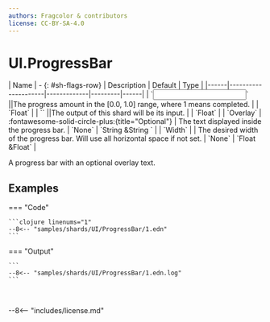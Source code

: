 ```yaml
---
authors: Fragcolor & contributors
license: CC-BY-SA-4.0
---
```



# UI.ProgressBar

<div class="sh-parameters" markdown="1">
| Name | - {: #sh-flags-row} | Description | Default | Type |
|------|---------------------|-------------|---------|------|
| `<input>` ||The progress amount in the [0.0, 1.0] range, where 1 means completed. | | `Float` |
| `<output>` ||The output of this shard will be its input. | | `Float` |
| `Overlay` | :fontawesome-solid-circle-plus:{title="Optional"}  | The text displayed inside the progress bar. | `None` | `String &String ` |
| `Width` |  | The desired width of the progress bar. Will use all horizontal space if not set. | `None` | `Float &Float` |

</div>

A progress bar with an optional overlay text.

## Examples

=== "Code"

    ```clojure linenums="1"
    --8<-- "samples/shards/UI/ProgressBar/1.edn"
    ```

=== "Output"

    ```
    --8<-- "samples/shards/UI/ProgressBar/1.edn.log"
    ```
&nbsp;

--8<-- "includes/license.md"
